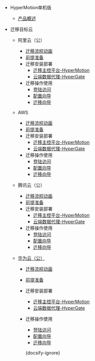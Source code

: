 * HyperMotion单机版
  * [产品概述](standalone/standalone.md)

* 迁移目标云

  * 阿里云（公）
  
    * [迁移流程动画](standalone/aliyun/migrpro.md)
    * [前提准备](standalone/aliyun/premise.md)
    * 迁移安装部署
	  * [迁移主控平台-HyperMotion](standalone/vmdeploy.md)
	  * [云端数据代理-HyperGate](standalone/aliyun/alideploy.md)
    * 迁移操作使用
	  * [登陆访问](standalone/login.md)
	  * [配置向导](standalone/aliyun/alioper.md)
	  * [迁移向导](standalone/migrawiz.md)
	  
  * AWS
    * [迁移流程动画](standalone/AWS/migrpro.md)
    * [前提准备](standalone/AWS/premise.md)
    * 迁移安装部署
	  * [迁移主控平台-HyperMotion](standalone/aws/vmdeploy.md)
	  * [云端数据代理-HyperGate](standalone/aws/awsdeploy.md)
    * 迁移操作使用
	  * [登陆访问](standalone/login.md)
	  * [配置向导](standalone/aws/awsoper.md)
	  * [迁移向导](standalone/migrawiz.md)
	  
  * 腾讯云（公）
    * [迁移流程动画](standalone/Tencent/migrpro.md)
    * [前提准备](standalone/Tencent/premise.md)
    * 迁移安装部署
	  * [迁移主控平台-HyperMotion](standalone/Tencent/vmdeploy.md)
	  * [云端数据代理-HyperGate](standalone/aliyun/alideploy.md)
    * 迁移操作使用
	  * [登陆访问](standalone/login.md)
	  * [配置向导](standalone/aliyun/alioper.md)
	  * [迁移向导](standalone/migrawiz.md)
	  
  * [华为云（公）](standalone/huawei/huawei.md)
    * [迁移流程动画](standalone/aliyun/migrpro.md)
    * [前提准备](standalone/aliyun/premise.md)
    * 迁移安装部署
	  * [迁移主控平台-HyperMotion](standalone/vmdeploy.md)
	  * [云端数据代理-HyperGate](standalone/aliyun/alideploy.md)
    * 迁移操作使用
	  * [登陆访问](standalone/login.md)
	  * [配置向导](standalone/aliyun/alioper.md)
	  * [迁移向导](standalone/migrawiz.md)
	  
	  {docsify-ignore}